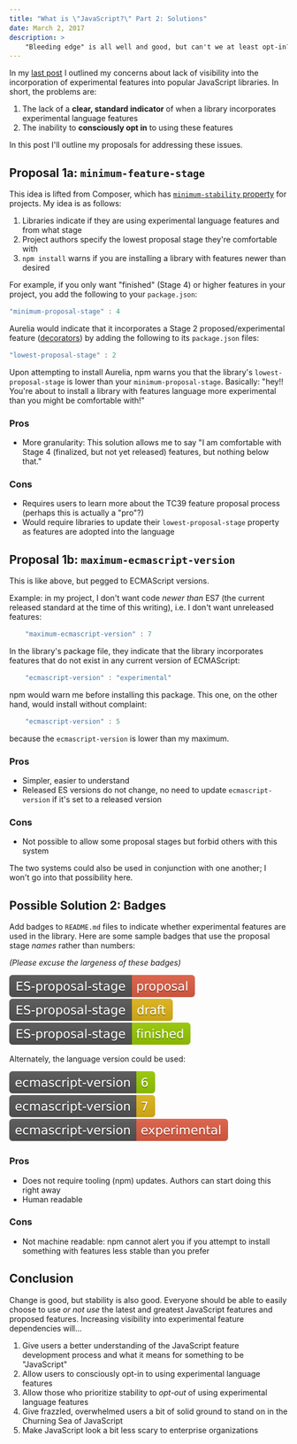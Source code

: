 ```yaml
---
title: "What is \"JavaScript?\" Part 2: Solutions"
date: March 2, 2017
description: >
    "Bleeding edge" is all well and good, but can't we at least opt-in? Here's one weird trick to bring some transparency into the JavaScript module ecosystem with regard to new language features…
---
```


In my [last post](what-is-javascript-part-1-the-problem) I outlined my concerns about lack of visibility into the incorporation of experimental features into popular JavaScript libraries. In short, the problems are:

1. The lack of a **clear, standard indicator** of when a library incorporates experimental language features
2. The inability to **consciously opt in** to using these features

In this post I'll outline my proposals for addressing these issues.

## Proposal 1a: `minimum-feature-stage`

This idea is lifted from Composer, which has [`minimum-stability` property](https://getcomposer.org/doc/04-schema.md#minimum-stability) for projects. My idea is as follows:

1. Libraries indicate if they are using experimental language features and from what stage
2. Project authors specify the lowest proposal stage they're comfortable with
3. `npm install` warns if you are installing a library with features newer than desired

For example, if you only want "finished" (Stage 4) or higher features in your project, you add the following to your `package.json`:
 
 ```js
 "minimum-proposal-stage" : 4
 ```

Aurelia would indicate that it incorporates a Stage 2 proposed/experimental feature ([decorators](http://tc39.github.io/proposal-decorators/)) by adding the following to its `package.json` files:

```js
"lowest-proposal-stage" : 2
```

Upon attempting to install Aurelia, npm warns you that the library's `lowest-proposal-stage` is lower than your `minimum-proposal-stage`. Basically: "hey!! You're about to install a library with features language more experimental than you might be comfortable with!"

### Pros

* More granularity: This solution allows me to say "I am comfortable with Stage 4 (finalized, but not yet released) features, but nothing below that."

### Cons

* Requires users to learn more about the TC39 feature proposal process (perhaps this is actually a "pro"?)
* Would require libraries to update their `lowest-proposal-stage` property as features are adopted into the language

## Proposal 1b: `maximum-ecmascript-version`

This is like above, but pegged to ECMAScript versions.

Example: in my project, I don't want code *newer than* ES7 (the current released standard at the time of this writing), i.e. I don't want unreleased features:

```js
    "maximum-ecmascript-version" : 7
```

In the library's package file, they indicate that the library incorporates features that do not exist in any current version of ECMAScript:

```js
    "ecmascript-version" : "experimental"
```

npm would warn me before installing this package. This one, on the other hand, would install without complaint:

```js
    "ecmascript-version" : 5
```

because the `ecmascript-version` is lower than my maximum.

### Pros

* Simpler, easier to understand
* Released ES versions do not change, no need to update `ecmascript-version` if it's set to a released version

### Cons

* Not possible to allow some proposal stages but forbid others with this system

The two systems could also be used in conjunction with one another; I won't go into that possibility here.

## Possible Solution 2: Badges

Add badges to `README.md` files to indicate whether experimental features are used in the library. Here are some sample badges that use the proposal stage *names* rather than numbers:

*(Please excuse the largeness of these badges)*

![](/img/ES--proposal--stage-proposal-red.svg)
![](/img/ES--proposal--stage-draft-yellow.svg)
![](/img/ES--proposal--stage-finished-green.svg)

Alternately, the language version could be used:

![](/img/ecmascript--version-6-green.svg)
![](/img/ecmascript--version-7-yellow.svg)
![](/img/ecmascript--version-experimental-red.svg)

### Pros

* Does not require tooling (npm) updates. Authors can start doing this right away
* Human readable

### Cons

* Not machine readable: npm cannot alert you if you attempt to install something with features less stable than you prefer

## Conclusion

Change is good, but stability is also good. Everyone should be able to easily choose to use *or not use* the latest and greatest JavaScript features and proposed features. Increasing visibility into experimental feature dependencies will...

1. Give users a better understanding of the JavaScript feature development process and what it means for something to be "JavaScript"
2. Allow users to consciously opt-in to using experimental language features
3. Allow those who prioritize stability to *opt-out* of using experimental language features
4. Give frazzled, overwhelmed users a bit of solid ground to stand on in the Churning Sea of JavaScript
5. Make JavaScript look a bit less scary to enterprise organizations